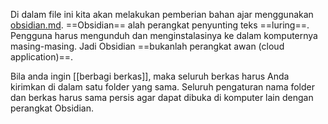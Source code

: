 Di dalam file ini kita akan melakukan pemberian bahan ajar menggunakan [obsidian.md](https://obsidian.md). ==Obsidian== alah perangkat penyunting teks ==luring==. Pengguna harus mengunduh dan menginstalasinya ke dalam komputernya masing-masing. Jadi Obsidian ==bukanlah perangkat awan (cloud application)==. 

Bila anda ingin [[berbagi berkas]], maka seluruh berkas harus Anda kirimkan di dalam satu folder yang sama. Seluruh pengaturan nama folder dan berkas harus sama persis agar dapat dibuka di komputer lain dengan perangkat Obsidian.